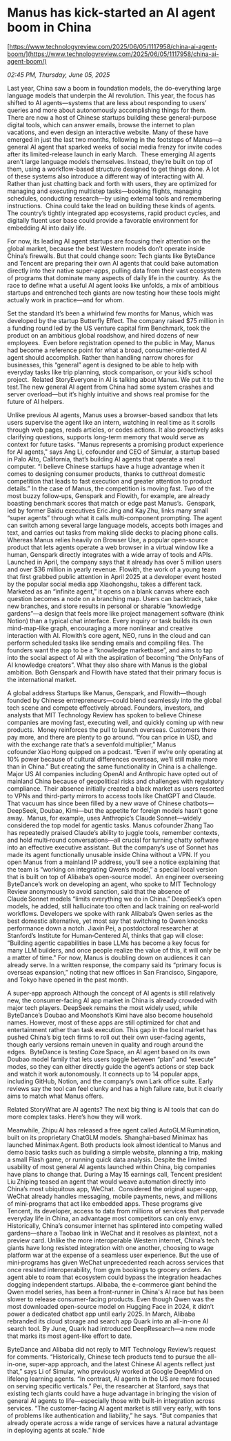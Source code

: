 # Manus has kick-started an AI agent boom in China

[https://www.technologyreview.com/2025/06/05/1117958/china-ai-agent-boom/](https://www.technologyreview.com/2025/06/05/1117958/china-ai-agent-boom/)

*02:45 PM, Thursday, June 05, 2025*

Last year, China saw a boom in foundation models, the do-everything large language models that underpin the AI revolution. This year, the focus has shifted to AI agents—systems that are less about responding to users’ queries and more about autonomously accomplishing things for them.  There are now a host of Chinese startups building these general-purpose digital tools, which can answer emails, browse the internet to plan vacations, and even design an interactive website. Many of these have emerged in just the last two months, following in the footsteps of Manus—a general AI agent that sparked weeks of social media frenzy for invite codes after its limited-release launch in early March.   These emerging AI agents aren’t large language models themselves. Instead, they’re built on top of them, using a workflow-based structure designed to get things done. A lot of these systems also introduce a different way of interacting with AI. Rather than just chatting back and forth with users, they are optimized for managing and executing multistep tasks—booking flights, managing schedules, conducting research—by using external tools and remembering instructions.  China could take the lead on building these kinds of agents. The country’s tightly integrated app ecosystems, rapid product cycles, and digitally fluent user base could provide a favorable environment for embedding AI into daily life.

For now, its leading AI agent startups are focusing their attention on the global market, because the best Western models don’t operate inside China’s firewalls. But that could change soon: Tech giants like ByteDance and Tencent are preparing their own AI agents that could bake automation directly into their native super-apps, pulling data from their vast ecosystem of programs that dominate many aspects of daily life in the country.  As the race to define what a useful AI agent looks like unfolds, a mix of ambitious startups and entrenched tech giants are now testing how these tools might actually work in practice—and for whom.

Set the standard It’s been a whirlwind few months for Manus, which was developed by the startup Butterfly Effect. The company raised $75 million in a funding round led by the US venture capital firm Benchmark, took the product on an ambitious global roadshow, and hired dozens of new employees.  Even before registration opened to the public in May, Manus had become a reference point for what a broad, consumer‑oriented AI agent should accomplish. Rather than handling narrow chores for businesses, this “general” agent is designed to be able to help with everyday tasks like trip planning, stock comparison, or your kid’s school project.  Related StoryEveryone in AI is talking about Manus. We put it to the test.The new general AI agent from China had some system crashes and server overload—but it’s highly intuitive and shows real promise for the future of AI helpers.

Unlike previous AI agents, Manus uses a browser-based sandbox that lets users supervise the agent like an intern, watching in real time as it scrolls through web pages, reads articles, or codes actions. It also proactively asks clarifying questions, supports long-term memory that would serve as context for future tasks. "Manus represents a promising product experience for AI agents," says Ang Li, cofounder and CEO of Simular, a startup based in Palo Alto, California, that’s building AI agents that operate a real computer. “I believe Chinese startups have a huge advantage when it comes to designing consumer products, thanks to cutthroat domestic competition that leads to fast execution and greater attention to product details.”  In the case of Manus, the competition is moving fast. Two of the most buzzy follow‑ups, Genspark and Flowith, for example, are already boasting benchmark scores that match or edge past Manus’s.  Genspark, led by former Baidu executives Eric Jing and Kay Zhu, links many small “super agents” through what it calls multi‑component prompting. The agent can switch among several large language models, accepts both images and text, and carries out tasks from making slide decks to placing phone calls. Whereas Manus relies heavily on Browser Use, a popular open-source product that lets agents operate a web browser in a virtual window like a human, Genspark directly integrates with a wide array of tools and APIs. Launched in April, the company says that it already has over 5 million users and over $36 million in yearly revenue. Flowith, the work of a young team that first grabbed public attention in April 2025 at a developer event hosted by the popular social media app Xiaohongshu, takes a different tack. Marketed as an “infinite agent,” it opens on a blank canvas where each question becomes a node on a branching map. Users can backtrack, take new branches, and store results in personal or sharable “knowledge gardens”—a design that feels more like project management software (think Notion) than a typical chat interface. Every inquiry or task builds its own mind-map-like graph, encouraging a more nonlinear and creative interaction with AI. Flowith’s core agent, NEO, runs in the cloud and can perform scheduled tasks like sending emails and compiling files. The founders want the app to be a “knowledge marketbase”, and aims to tap into the social aspect of AI with the aspiration of becoming “the OnlyFans of AI knowledge creators”. What they also share with Manus is the global ambition. Both Genspark and Flowith have stated that their primary focus is the international market.

A global address Startups like Manus, Genspark, and Flowith—though founded by Chinese entrepreneurs—could blend seamlessly into the global tech scene and compete effectively abroad. Founders, investors, and analysts that MIT Technology Review has spoken to believe Chinese companies are moving fast, executing well, and quickly coming up with new products.  Money reinforces the pull to launch overseas. Customers there pay more, and there are plenty to go around. “You can price in USD, and with the exchange rate that’s a sevenfold multiplier,” Manus cofounder Xiao Hong quipped on a podcast. “Even if we’re only operating at 10% power because of cultural differences overseas, we’ll still make more than in China.” But creating the same functionality in China is a challenge. Major US AI companies including OpenAI and Anthropic have opted out of mainland China because of geopolitical risks and challenges with regulatory compliance. Their absence initially created a black market as users resorted to VPNs and third-party mirrors to access tools like ChatGPT and Claude. That vacuum has since been filled by a new wave of Chinese chatbots—DeepSeek, Doubao, Kimi—but the appetite for foreign models hasn’t gone away.  Manus, for example, uses Anthropic’s Claude Sonnet—widely considered the top model for agentic tasks. Manus cofounder Zhang Tao has repeatedly praised Claude’s ability to juggle tools, remember contexts, and hold multi‑round conversations—all crucial for turning chatty software into an effective executive assistant.  But the company’s use of Sonnet has made its agent functionally unusable inside China without a VPN. If you open Manus from a mainland IP address, you’ll see a notice explaining that the team is “working on integrating Qwen’s model,” a special local version that is built on top of Alibaba’s open-source model.  An engineer overseeing ByteDance’s work on developing an agent, who spoke to MIT Technology Review anonymously to avoid sanction, said that the absence of Claude Sonnet models “limits everything we do in China.” DeepSeek’s open models, he added, still hallucinate too often and lack training on real‑world workflows. Developers we spoke with rank Alibaba’s Qwen series as the best domestic alternative, yet most say that switching to Qwen knocks performance down a notch. Jiaxin Pei, a postdoctoral researcher at Stanford’s Institute for Human‑Centered AI, thinks that gap will close: “Building agentic capabilities in base LLMs has become a key focus for many LLM builders, and once people realize the value of this, it will only be a matter of time." For now, Manus is doubling down on audiences it can already serve. In a written response, the company said its “primary focus is overseas expansion,” noting that new offices in San Francisco, Singapore, and Tokyo have opened in the past month.

A super‑app approach Although the concept of AI agents is still relatively new, the consumer-facing AI app market in China is already crowded with major tech players. DeepSeek remains the most widely used, while ByteDance’s Doubao and Moonshot’s Kimi have also become household names. However, most of these apps are still optimized for chat and entertainment rather than task execution. This gap in the local market has pushed China’s big tech firms to roll out their own user-facing agents, though early versions remain uneven in quality and rough around the edges.  ByteDance is testing Coze Space, an AI agent based on its own Doubao model family that lets users toggle between “plan” and “execute” modes, so they can either directly guide the agent’s actions or step back and watch it work autonomously. It connects up to 14 popular apps, including GitHub, Notion, and the company’s own Lark office suite. Early reviews say the tool can feel clunky and has a high failure rate, but it clearly aims to match what Manus offers.

Related StoryWhat are AI agents? The next big thing is AI tools that can do more complex tasks. Here’s how they will work.

Meanwhile, Zhipu AI has released a free agent called AutoGLM Rumination, built on its proprietary ChatGLM models. Shanghai‑based Minimax has launched Minimax Agent. Both products look almost identical to Manus and demo basic tasks such as building a simple website, planning a trip, making a small Flash game, or running quick data analysis. Despite the limited usability of most general AI agents launched within China, big companies have plans to change that. During a May 15 earnings call, Tencent president Liu Zhiping teased an agent that would weave automation directly into China’s most ubiquitous app, WeChat.  Considered the original super-app, WeChat already handles messaging, mobile payments, news, and millions of mini‑programs that act like embedded apps. These programs give Tencent, its developer, access to data from millions of services that pervade everyday life in China, an advantage most competitors can only envy. Historically, China’s consumer internet has splintered into competing walled gardens—share a Taobao link in WeChat and it resolves as plaintext, not a preview card. Unlike the more interoperable Western internet, China’s tech giants have long resisted integration with one another, choosing to wage platform war at the expense of a seamless user experience. But the use of mini‑programs has given WeChat unprecedented reach across services that once resisted interoperability, from gym bookings to grocery orders. An agent able to roam that ecosystem could bypass the integration headaches dogging independent startups. Alibaba, the e-commerce giant behind the Qwen model series, has been a front-runner in China's AI race but has been slower to release consumer-facing products. Even though Qwen was the most downloaded open-source model on Hugging Face in 2024, it didn’t power a dedicated chatbot app until early 2025. In March, Alibaba rebranded its cloud storage and search app Quark into an all-in-one AI search tool. By June, Quark had introduced DeepResearch—a new mode that marks its most agent-like effort to date.

ByteDance and Alibaba did not reply to MIT Technology Review’s request for comments. “Historically, Chinese tech products tend to pursue the all-in-one, super-app approach, and the latest Chinese AI agents reflect just that,” says Li of Simular, who previously worked at Google DeepMind on lifelong learning agents. “In contrast, AI agents in the US are more focused on serving specific verticals.” Pei, the researcher at Stanford, says that existing tech giants could have a huge advantage in bringing the vision of general AI agents to life—especially those with built-in integration across services. “The customer-facing AI agent market is still very early, with tons of problems like authentication and liability,” he says. “But companies that already operate across a wide range of services have a natural advantage in deploying agents at scale.”  hide

